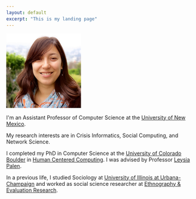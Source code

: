 ```yaml
---
layout: default
excerpt: "This is my landing page"
---
```


<img src="assets/prof_head.jpg" height="200" />

I'm an Assistant Professor of Computer Science at the [University of New Mexico](http://unm.edu).

My research interests are in Crisis Informatics, Social Computing, and Network Science.

I completed my PhD in Computer Science at the [University of Colorado Boulder](http://colorado.edu) in [Human Centered Computing](http://hcc.colorado.edu). I was advised by Professor [Leysia Palen](https://www.cs.colorado.edu/~palen/).

In a previous life, I studied Sociology at [University of Illinois at Urbana-Champaign](http://illinois.edu/) and worked as social science researcher at [Ethnography & Evaluation Research](http://www.colorado.edu/eer/).
